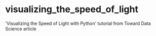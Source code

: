 # visualizing_the_speed_of_light
'Visualizing the Speed of Light with Python' tutorial from Toward Data Science article
